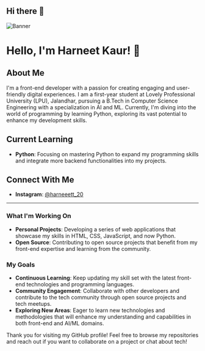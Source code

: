 ## Hi there 👋
![Banner](https://via.placeholder.com/1200x300.png?text=Harneet+Kaur%27s+GitHub+Banner)

# Hello, I'm Harneet Kaur! 👋

## About Me
I'm a front-end developer with a passion for creating engaging and user-friendly digital experiences. I am a first-year student at Lovely Professional University (LPU), Jalandhar, pursuing a B.Tech in Computer Science Engineering with a specialization in AI and ML. Currently, I'm diving into the world of programming by learning Python, exploring its vast potential to enhance my development skills.

## Current Learning
- **Python**: Focusing on mastering Python to expand my programming skills and integrate more backend functionalities into my projects.

## Connect With Me
- **Instagram**: [@harneeett_20](https://instagram.com/harneeett_20)

---

### What I'm Working On
- **Personal Projects**: Developing a series of web applications that showcase my skills in HTML, CSS, JavaScript, and now Python.
- **Open Source**: Contributing to open source projects that benefit from my front-end expertise and learning from the community.

### My Goals
- **Continuous Learning**: Keep updating my skill set with the latest front-end technologies and programming languages.
- **Community Engagement**: Collaborate with other developers and contribute to the tech community through open source projects and tech meetups.
- **Exploring New Areas**: Eager to learn new technologies and methodologies that will enhance my understanding and capabilities in both front-end and AI/ML domains.

Thank you for visiting my GitHub profile! Feel free to browse my repositories and reach out if you want to collaborate on a project or chat about tech!

